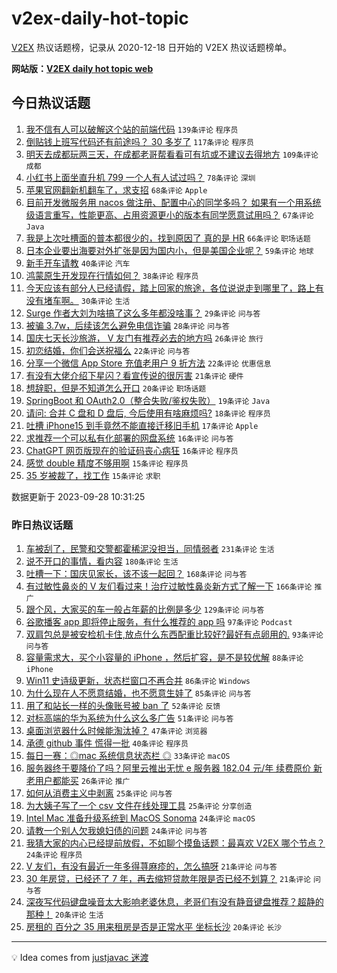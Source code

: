 # v2ex-daily-hot-topic

[V2EX](https://www.v2ex.com/) 热议话题榜，记录从 2020-12-18 日开始的 V2EX 热议话题榜单。

**网站版：[V2EX daily hot topic web](https://boojack.github.io/v2ex-daily-hot-topic-web/)**

## 今日热议话题

<!-- TODAY BEGIN -->

1. [我不信有人可以破解这个站的前端代码](https://www.v2ex.com/t/978002) `139条评论` `程序员`
1. [倒贴钱上班写代码还有前途吗？ 30 多岁了](https://www.v2ex.com/t/977938) `117条评论` `程序员`
1. [明天去成都玩两三天，在成都老哥帮看看可有坑或不建议去得地方](https://www.v2ex.com/t/977800) `109条评论` `成都`
1. [小红书上面坐直升机 799 一个人有人试过吗？](https://www.v2ex.com/t/977774) `78条评论` `深圳`
1. [苹果官网翻新机翻车了，求支招](https://www.v2ex.com/t/977840) `68条评论` `Apple`
1. [目前开发微服务用 nacos 做注册、配置中心的同学多吗？ 如果有一个用系统级语言重写，性能更高、占用资源更小的版本有同学愿意试用吗？](https://www.v2ex.com/t/977787) `67条评论` `Java`
1. [我是上次吐槽面的普本都很少的，找到原因了 真的是 HR](https://www.v2ex.com/t/977828) `66条评论` `职场话题`
1. [日本企业要出海要对外扩张是因为国内小，但是美国企业呢？](https://www.v2ex.com/t/977783) `59条评论` `地球`
1. [新手开车请教](https://www.v2ex.com/t/977823) `40条评论` `汽车`
1. [鸿蒙原生开发现在行情如何？](https://www.v2ex.com/t/977996) `38条评论` `程序员`
1. [今天应该有部分人已经请假，踏上回家的旅途，各位说说走到哪里了，路上有没有堵车啊。](https://www.v2ex.com/t/977777) `30条评论` `生活`
1. [Surge 作者大刘为啥搞了这么多年都没啥事？](https://www.v2ex.com/t/977782) `29条评论` `问与答`
1. [被骗 3.7w，后续该怎么避免电信诈骗](https://www.v2ex.com/t/977869) `28条评论` `问与答`
1. [国庆七天长沙旅游， V 友门有推荐必去的地方吗](https://www.v2ex.com/t/977791) `26条评论` `旅行`
1. [初恋结婚，你们会送祝福么](https://www.v2ex.com/t/977972) `22条评论` `问与答`
1. [分享一个微信 App Store 充值老用户 9 折方法](https://www.v2ex.com/t/977827) `22条评论` `优惠信息`
1. [有没有大佬介绍下星闪？看宣传说的很厉害](https://www.v2ex.com/t/977839) `21条评论` `硬件`
1. [想辞职，但是不知道怎么开口](https://www.v2ex.com/t/977943) `20条评论` `职场话题`
1. [SpringBoot 和 OAuth2.0（整合失败/鉴权失败）](https://www.v2ex.com/t/977998) `19条评论` `Java`
1. [请问: 合并 C 盘和 D 盘后, 今后使用有啥麻烦吗?](https://www.v2ex.com/t/977798) `18条评论` `程序员`
1. [吐槽 iPhone15 到手竟然不能直接迁移旧手机](https://www.v2ex.com/t/977915) `17条评论` `Apple`
1. [求推荐一个可以私有化部署的网盘系统](https://www.v2ex.com/t/977959) `16条评论` `问与答`
1. [ChatGPT 网页版现在的验证码丧心病狂](https://www.v2ex.com/t/977796) `16条评论` `程序员`
1. [感觉 double 精度不够用啊](https://www.v2ex.com/t/977923) `15条评论` `程序员`
1. [35 岁被裁了，找工作](https://www.v2ex.com/t/977843) `15条评论` `求职`

数据更新于 2023-09-28 10:31:25

<!-- TODAY END -->

### 昨日热议话题

<!-- YESTERDAY BEGIN -->

1. [车被刮了，民警和交警都霍稀泥没担当，同情弱者](https://www.v2ex.com/t/977543) `231条评论` `生活`
1. [说不开口的事情，看内容](https://www.v2ex.com/t/977464) `180条评论` `生活`
1. [吐槽一下：国庆见家长，该不该一起回？](https://www.v2ex.com/t/977451) `168条评论` `问与答`
1. [有过敏性鼻炎的 V 友们看过来！治疗过敏性鼻炎新方式了解一下](https://www.v2ex.com/t/977542) `166条评论` `推广`
1. [跟个风，大家买的车一般占年薪的比例是多少](https://www.v2ex.com/t/977503) `129条评论` `问与答`
1. [谷歌播客 app 即将停止服务，有什么推荐的 app 吗](https://www.v2ex.com/t/977447) `97条评论` `Podcast`
1. [双肩包总是被安检机卡住,放点什么东西配重比较好?最好有点卵用的.](https://www.v2ex.com/t/977481) `93条评论` `问与答`
1. [容量需求大，买个小容量的 iPhone ，然后扩容，是不是较优解](https://www.v2ex.com/t/977539) `88条评论` `iPhone`
1. [Win11 史诗级更新，状态栏窗口不再合并](https://www.v2ex.com/t/977487) `86条评论` `Windows`
1. [为什么现在人不愿意结婚，也不愿意生娃了](https://www.v2ex.com/t/977615) `85条评论` `问与答`
1. [用了和站长一样的头像账号被 ban 了](https://www.v2ex.com/t/977465) `52条评论` `反馈`
1. [对标高端的华为系统为什么这么多广告](https://www.v2ex.com/t/977473) `51条评论` `问与答`
1. [桌面浏览器什么时候能淘汰掉？](https://www.v2ex.com/t/977655) `47条评论` `浏览器`
1. [承德 github 事件 慌得一批](https://www.v2ex.com/t/977713) `40条评论` `程序员`
1. [每日一赛：◎mac 系统信息状态栏 ◎](https://www.v2ex.com/t/977653) `33条评论` `macOS`
1. [服务器终于要降价了吗？阿里云推出无忧 e 服务器 182.04 元/年 续费原价 新老用户都能买](https://www.v2ex.com/t/977603) `26条评论` `推广`
1. [如何从消费主义中剥离](https://www.v2ex.com/t/977606) `25条评论` `问与答`
1. [为大姨子写了一个 csv 文件在线处理工具](https://www.v2ex.com/t/977438) `25条评论` `分享创造`
1. [Intel Mac 准备升级系统到 MacOS Sonoma](https://www.v2ex.com/t/977648) `24条评论` `macOS`
1. [请教一个别人欠我媳妇债的问题](https://www.v2ex.com/t/977610) `24条评论` `问与答`
1. [我猜大家的内心已经提前放假，不如聊个摸鱼话题：最喜欢 V2EX 哪个节点？](https://www.v2ex.com/t/977561) `24条评论` `程序员`
1. [V 友们，有没有最近一年多得荨麻疹的，怎么搞呀](https://www.v2ex.com/t/977619) `21条评论` `问与答`
1. [30 年房贷，已经还了 7 年，再去缩短贷款年限是否已经不划算？](https://www.v2ex.com/t/977439) `21条评论` `问与答`
1. [深夜写代码键盘噪音太大影响老婆休息，老哥们有没有静音键盘推荐？超静的那种！](https://www.v2ex.com/t/977755) `20条评论` `生活`
1. [房租的 百分之 35 用来租房是否是正常水平 坐标长沙](https://www.v2ex.com/t/977486) `20条评论` `长沙`

<!-- YESTERDAY END -->

---

💡 Idea comes from [justjavac 迷渡](https://github.com/justjavac/)
